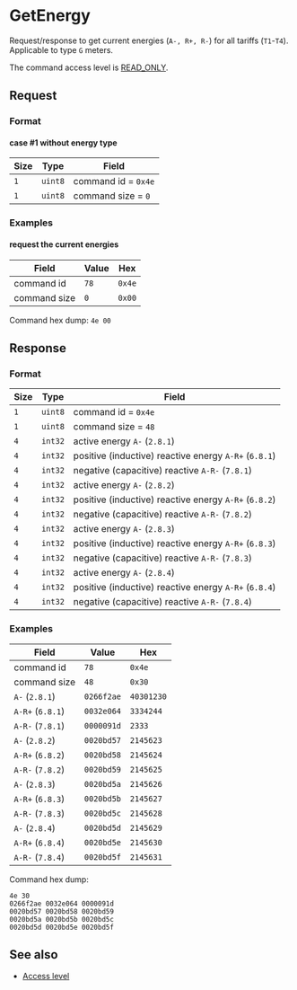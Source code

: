 # GetEnergy

Request/response to get current energies (`A-, R+, R-`) for all tariffs (`T1`-`T4`).
Applicable to type `G` meters.

The command access level is [READ_ONLY](../basics.md#command-access-level).


## Request

### Format

#### case #1 without energy type

| Size | Type    | Field                                         |
| ---- | ------- | --------------------------------------------- |
| `1`  | `uint8` | command id = `0x4e`                           |
| `1`  | `uint8` | command size = `0`                            |

### Examples

#### request the current energies

| Field        | Value       | Hex    |
| ------------ | ----------- | ------ |
| command id   | `78`        | `0x4e` |
| command size | `0`         | `0x00` |

Command hex dump: `4e 00`


## Response

### Format

| Size | Type    | Field                                                 |
| ---- | ------- | ----------------------------------------------------- |
| `1`  | `uint8` | command id = `0x4e`                                   |
| `1`  | `uint8` | command size = `48`                                   |
| `4`  | `int32` | active energy `A-` (`2.8.1`)                          |
| `4`  | `int32` | positive (inductive) reactive energy `A-R+` (`6.8.1`) |
| `4`  | `int32` | negative (capacitive) reactive `A-R-` (`7.8.1`)       |
| `4`  | `int32` | active energy `A-` (`2.8.2`)                          |
| `4`  | `int32` | positive (inductive) reactive energy `A-R+` (`6.8.2`) |
| `4`  | `int32` | negative (capacitive) reactive `A-R-` (`7.8.2`)       |
| `4`  | `int32` | active energy `A-` (`2.8.3`)                          |
| `4`  | `int32` | positive (inductive) reactive energy `A-R+` (`6.8.3`) |
| `4`  | `int32` | negative (capacitive) reactive `A-R-` (`7.8.3`)       |
| `4`  | `int32` | active energy `A-` (`2.8.4`)                          |
| `4`  | `int32` | positive (inductive) reactive energy `A-R+` (`6.8.4`) |
| `4`  | `int32` | negative (capacitive) reactive `A-R-` (`7.8.4`)       |

### Examples

| Field            | Value       | Hex        |
| ---------------- | ----------- | ---------- |
| command id       | `78`        | `0x4e`     |
| command size     | `48`        | `0x30`     |
| `A-` (`2.8.1`)   | `0266f2ae`  | `40301230` |
| `A-R+` (`6.8.1`) | `0032e064`  | `3334244`  |
| `A-R-` (`7.8.1`) | `0000091d`  | `2333`     |
| `A-` (`2.8.2`)   | `0020bd57`  | `2145623`  |
| `A-R+` (`6.8.2`) | `0020bd58`  | `2145624`  |
| `A-R-` (`7.8.2`) | `0020bd59`  | `2145625`  |
| `A-` (`2.8.3`)   | `0020bd5a`  | `2145626`  |
| `A-R+` (`6.8.3`) | `0020bd5b`  | `2145627`  |
| `A-R-` (`7.8.3`) | `0020bd5c`  | `2145628`  |
| `A-` (`2.8.4`)   | `0020bd5d`  | `2145629`  |
| `A-R+` (`6.8.4`) | `0020bd5e`  | `2145630`  |
| `A-R-` (`7.8.4`) | `0020bd5f`  | `2145631`  |

Command hex dump:
```
4e 30
0266f2ae 0032e064 0000091d
0020bd57 0020bd58 0020bd59
0020bd5a 0020bd5b 0020bd5c
0020bd5d 0020bd5e 0020bd5f
```

## See also

* [Access level](../basics.md#command-access-level)
